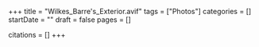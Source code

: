+++
title = "Wilkes_Barre's_Exterior.avif"
tags = ["Photos"]
categories = []
startDate = ""
draft = false
pages = []

citations = []
+++
